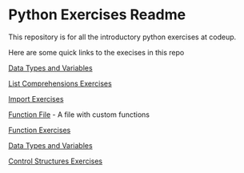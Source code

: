 # Python Exercises Readme
This repository is for all the introductory python exercises at codeup. 

Here are some quick links to the execises in this repo

[Data Types and Variables](https://github.com/HeatherOrtegaMcMillan/python-exercises/blob/main/data_types_variables_exercises.py)

[List Comprehensions Exercises](https://github.com/HeatherOrtegaMcMillan/python-exercises/blob/main/list_comprehensions.py)

[Import Exercises](https://github.com/HeatherOrtegaMcMillan/python-exercises/blob/main/import_exercises.py)

[Function File](https://github.com/HeatherOrtegaMcMillan/python-exercises/blob/main/function_file.py) - A file with custom functions

[Function Exercises](https://github.com/HeatherOrtegaMcMillan/python-exercises/blob/main/function_exercises.py)

[Data Types and Variables](https://github.com/HeatherOrtegaMcMillan/python-exercises/blob/main/data_types_variables_exercises.py)

[Control Structures Exercises](https://github.com/HeatherOrtegaMcMillan/python-exercises/blob/main/control_structures_exercises.py)

